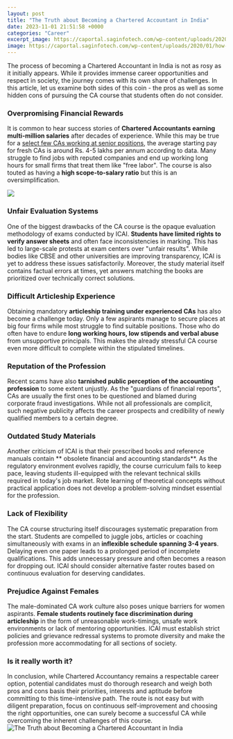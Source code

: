 ```yaml
---
layout: post
title: "The Truth about Becoming a Chartered Accountant in India"
date: 2023-11-01 21:51:58 +0000
categories: "Career"
excerpt_image: https://caportal.saginfotech.com/wp-content/uploads/2020/01/how-to-become.jpg
image: https://caportal.saginfotech.com/wp-content/uploads/2020/01/how-to-become.jpg
---
```


The process of becoming a Chartered Accountant in India is not as rosy as it initially appears. While it provides immense career opportunities and respect in society, the journey comes with its own share of challenges. In this article, let us examine both sides of this coin - the pros as well as some hidden cons of pursuing the CA course that students often do not consider.
### Overpromising Financial Rewards  
It is common to hear success stories of **Chartered Accountants earning multi-million salaries** after decades of experience. While this may be true for a [select few CAs working at senior positions](https://store.fi.io.vn/womens-pug-mom-said-baby-funny-pug-dog-pet-lover-christmas-gifts-2), the average starting pay for fresh CAs is around Rs. 4-5 lakhs per annum according to data. Many struggle to find jobs with reputed companies and end up working long hours for small firms that treat them like "free labor". The course is also touted as having a **high scope-to-salary ratio** but this is an oversimplification.

![](https://getmyuni.azureedge.net/assets/images/articles/content/55f4bc8be6197cd8d62c53f1a67e9eb2.jpg)
### Unfair Evaluation Systems  
One of the biggest drawbacks of the CA course is the opaque evaluation methodology of exams conducted by ICAI. **Students have limited rights to verify answer sheets** and often face inconsistencies in marking. This has led to large-scale protests at exam centers over "unfair results". While bodies like CBSE and other universities are improving transparency, ICAI is yet to address these issues satisfactorily. Moreover, the study material itself contains factual errors at times, yet answers matching the books are prioritized over technically correct solutions.
### Difficult Articleship Experience  
Obtaining mandatory **articleship training under experienced CAs** has also become a challenge today. Only a few aspirants manage to secure places at big four firms while most struggle to find suitable positions. Those who do often have to endure **long working hours, low stipends and verbal abuse** from unsupportive principals. This makes the already stressful CA course even more difficult to complete within the stipulated timelines.
### Reputation of the Profession
Recent scams have also **tarnished public perception of the accounting profession** to some extent unjustly. As the "guardians of financial reports", CAs are usually the first ones to be questioned and blamed during corporate fraud investigations. While not all professionals are complicit, such negative publicity affects the career prospects and credibility of newly qualified members to a certain degree.  
### Outdated Study Materials
Another criticism of ICAI is that their prescribed books and reference manuals contain ** obsolete financial and accounting standards**. As the regulatory environment evolves rapidly, the course curriculum fails to keep pace, leaving students ill-equipped with the relevant technical skills required in today's job market. Rote learning of theoretical concepts without practical application does not develop a problem-solving mindset essential for the profession.
### Lack of Flexibility
The CA course structuring itself discourages systematic preparation from the start. Students are compelled to juggle jobs, articles or coaching simultaneously with exams in an **inflexible schedule spanning 3-4 years**. Delaying even one paper leads to a prolonged period of incomplete qualifications. This adds unnecessary pressure and often becomes a reason for dropping out. ICAI should consider alternative faster routes based on continuous evaluation for deserving candidates.
### Prejudice Against Females 
The male-dominated CA work culture also poses unique barriers for women aspirants. **Female students routinely face discrimination during articleship** in the form of unreasonable work-timings, unsafe work environments or lack of mentoring opportunities. ICAI must establish strict policies and grievance redressal systems to promote diversity and make the profession more accommodating for all sections of society.
### Is it really worth it? 
In conclusion, while Chartered Accountancy remains a respectable career option, potential candidates must do thorough research and weigh both pros and cons basis their priorities, interests and aptitude before committing to this time-intensive path. The route is not easy but with diligent preparation, focus on continuous self-improvement and choosing the right opportunities, one can surely become a successful CA while overcoming the inherent challenges of this course.
![The Truth about Becoming a Chartered Accountant in India](https://caportal.saginfotech.com/wp-content/uploads/2020/01/how-to-become.jpg)